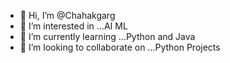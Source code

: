 - 👋 Hi, I’m @Chahakgarg
- 👀 I’m interested in ...AI ML
- 🌱 I’m currently learning ...Python and Java
- 💞️ I’m looking to collaborate on ...Python Projects

<!---
Chahakgarg/Chahakgarg is a ✨ special ✨ repository because its `README.md` (this file) appears on your GitHub profile.
You can click the Preview link to take a look at your changes.
--->
